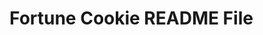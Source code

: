 # Fortune Cookie README File

<!---
This is my first beginning small project for Level 1 of Starting Out With Python.
The purpose of these small projects is to enhance the basics of python programming 
into logical sequences that reflect actions in the real world.

In other words (Project Based Learning)

Fortune Cookie Description:
The purpose of this program to is to assign a variable such the name
of the person to the fortune cookie object. To then have the user
first open the fortune cookie and then reade their fortune out of 
randomness from a text file named: fortune-cookies.txt

Text File Origins:
fortune-cookies.txt | https://github.com/reggi/fortune-cookie/blob/master/fortune-cookies.txt

--->